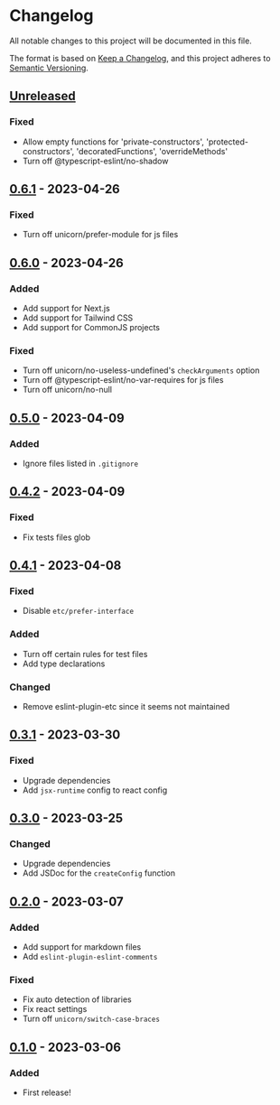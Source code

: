 # Changelog

All notable changes to this project will be documented in this file.

The format is based on [Keep a Changelog](https://keepachangelog.com/en/1.0.0/),
and this project adheres to [Semantic Versioning](https://semver.org/spec/v2.0.0.html).

## [Unreleased]
### Fixed
- Allow empty functions for 'private-constructors', 'protected-constructors', 'decoratedFunctions', 'overrideMethods'
- Turn off @typescript-eslint/no-shadow

## [0.6.1] - 2023-04-26
### Fixed
- Turn off unicorn/prefer-module for js files

## [0.6.0] - 2023-04-26
### Added
- Add support for Next.js
- Add support for Tailwind CSS
- Add support for CommonJS projects

### Fixed
- Turn off unicorn/no-useless-undefined's `checkArguments` option
- Turn off @typescript-eslint/no-var-requires for js files
- Turn off unicorn/no-null

## [0.5.0] - 2023-04-09
### Added
- Ignore files listed in `.gitignore`

## [0.4.2] - 2023-04-09
### Fixed
- Fix tests files glob

## [0.4.1] - 2023-04-08
### Fixed
- Disable `etc/prefer-interface`

### Added
- Turn off certain rules for test files
- Add type declarations

### Changed
- Remove eslint-plugin-etc since it seems not maintained

## [0.3.1] - 2023-03-30
### Fixed
- Upgrade dependencies
- Add `jsx-runtime` config to react config

## [0.3.0] - 2023-03-25
### Changed
- Upgrade dependencies
- Add JSDoc for the `createConfig` function

## [0.2.0] - 2023-03-07
### Added
- Add support for markdown files
- Add `eslint-plugin-eslint-comments`

### Fixed
- Fix auto detection of libraries
- Fix react settings
- Turn off `unicorn/switch-case-braces`


## [0.1.0] - 2023-03-06
### Added
- First release!

[unreleased]: https://github.com/arianrhodsandlot/eslint-config/compare/v0.6.1...HEAD
[0.6.1]: https://github.com/arianrhodsandlot/eslint-config/compare/v0.6.0...v0.6.1
[0.6.0]: https://github.com/arianrhodsandlot/eslint-config/compare/v0.5.0...v0.6.0
[0.5.0]: https://github.com/arianrhodsandlot/eslint-config/compare/v0.4.2...v0.5.0
[0.4.2]: https://github.com/arianrhodsandlot/eslint-config/compare/v0.4.1...v0.4.2
[0.4.1]: https://github.com/arianrhodsandlot/eslint-config/compare/v0.3.1...v0.4.1
[0.3.1]: https://github.com/arianrhodsandlot/eslint-config/compare/v0.3.0...v0.3.1
[0.3.0]: https://github.com/arianrhodsandlot/eslint-config/compare/v0.2.0...v0.3.0
[0.2.0]: https://github.com/arianrhodsandlot/eslint-config/compare/v0.1.1...v0.2.0
[0.1.1]: https://github.com/arianrhodsandlot/eslint-config/compare/v0.1.0...v0.1.1
[0.1.0]: https://github.com/arianrhodsandlot/eslint-config/releases/tag/v0.1.0
